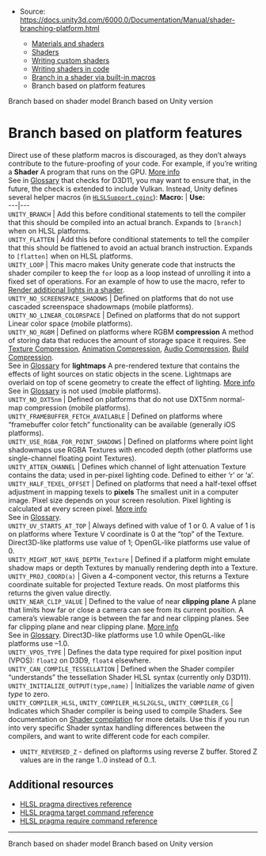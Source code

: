 * Source: https://docs.unity3d.com/6000.0/Documentation/Manual/shader-branching-platform.html

  * [Materials and shaders](https://docs.unity3d.com/6000.0/Documentation/Manual/materials-and-shaders.html)
  * [Shaders](https://docs.unity3d.com/6000.0/Documentation/Manual/Shaders.html)
  * [Writing custom shaders](https://docs.unity3d.com/6000.0/Documentation/Manual/writing-custom-shaders.html)
  * [Writing shaders in code](https://docs.unity3d.com/6000.0/Documentation/Manual/shader-writing.html)
  * [Branch in a shader via built-in macros](https://docs.unity3d.com/6000.0/Documentation/Manual/shader-branching-built-in-macros.html)
  * Branch based on platform features


[](https://docs.unity3d.com/6000.0/Documentation/Manual/shader-branching-shader-model.html)
Branch based on shader model 
[](https://docs.unity3d.com/6000.0/Documentation/Manual/shader-branching-unity-version.html)
Branch based on Unity version
# Branch based on platform features
Direct use of these platform macros is discouraged, as they don’t always contribute to the future-proofing of your code. For example, if you’re writing a **Shader** A program that runs on the GPU. [More info](https://docs.unity3d.com/6000.0/Documentation/Manual/Shaders.html)  
See in [Glossary](https://docs.unity3d.com/6000.0/Documentation/Manual/Glossary.html#Shader) that checks for D3D11, you may want to ensure that, in the future, the check is extended to include Vulkan. Instead, Unity defines several helper macros (in [`HLSLSupport.cginc`](https://docs.unity3d.com/6000.0/Documentation/Manual/SL-BuiltinIncludes.html)):
**Macro:** | **Use:**  
---|---  
`UNITY_BRANCH` | Add this before conditional statements to tell the compiler that this should be compiled into an actual branch. Expands to `[branch]` when on HLSL platforms.  
`UNITY_FLATTEN` | Add this before conditional statements to tell the compiler that this should be flattened to avoid an actual branch instruction. Expands to `[flatten]` when on HLSL platforms.  
`UNITY_LOOP` | This macro makes Unity generate code that instructs the shader compiler to keep the `for` loop as a loop instead of unrolling it into a fixed set of operations. For an example of how to use the macro, refer to [Render additional lights in a shader](https://docs.unity3d.com/6000.0/Documentation/Manual/urp/use-built-in-shader-methods-additional-lights-fplus.html).  
`UNITY_NO_SCREENSPACE_SHADOWS` | Defined on platforms that do not use cascaded screenspace shadowmaps (mobile platforms).  
`UNITY_NO_LINEAR_COLORSPACE` | Defined on platforms that do not support Linear color space (mobile platforms).  
`UNITY_NO_RGBM` | Defined on platforms where RGBM **compression** A method of storing data that reduces the amount of storage space it requires. See [Texture Compression](https://docs.unity3d.com/6000.0/Documentation/Manual/class-TextureImporterOverride), [Animation Compression](https://docs.unity3d.com/6000.0/Documentation/Manual/class-AnimationClip.html#AssetProperties), [Audio Compression](https://docs.unity3d.com/6000.0/Documentation/Manual/class-AudioClip.html), [Build Compression](https://docs.unity3d.com/6000.0/Documentation/Manual/ReducingFilesize.html).  
See in [Glossary](https://docs.unity3d.com/6000.0/Documentation/Manual/Glossary.html#compression) for **lightmaps** A pre-rendered texture that contains the effects of light sources on static objects in the scene. Lightmaps are overlaid on top of scene geometry to create the effect of lighting. [More info](https://docs.unity3d.com/6000.0/Documentation/Manual/Lightmapping.html)  
See in [Glossary](https://docs.unity3d.com/6000.0/Documentation/Manual/Glossary.html#Lightmap) is not used (mobile platforms).  
`UNITY_NO_DXT5nm` | Defined on platforms that do not use DXT5nm normal-map compression (mobile platforms).  
`UNITY_FRAMEBUFFER_FETCH_AVAILABLE` | Defined on platforms where “framebuffer color fetch” functionality can be available (generally iOS platforms).  
`UNITY_USE_RGBA_FOR_POINT_SHADOWS` | Defined on platforms where point light shadowmaps use RGBA Textures with encoded depth (other platforms use single-channel floating point Textures).  
`UNITY_ATTEN_CHANNEL` | Defines which channel of light attenuation Texture contains the data; used in per-pixel lighting code. Defined to either ‘r’ or ‘a’.  
`UNITY_HALF_TEXEL_OFFSET` | Defined on platforms that need a half-texel offset adjustment in mapping texels to **pixels** The smallest unit in a computer image. Pixel size depends on your screen resolution. Pixel lighting is calculated at every screen pixel. [More info](https://docs.unity3d.com/6000.0/Documentation/Manual/ShadowPerformance.html)  
See in [Glossary](https://docs.unity3d.com/6000.0/Documentation/Manual/Glossary.html#pixel).  
`UNITY_UV_STARTS_AT_TOP` | Always defined with value of 1 or 0. A value of 1 is on platforms where Texture V coordinate is 0 at the “top” of the Texture. Direct3D-like platforms use value of 1; OpenGL-like platforms use value of 0.  
`UNITY_MIGHT_NOT_HAVE_DEPTH_Texture` | Defined if a platform might emulate shadow maps or depth Textures by manually rendering depth into a Texture.  
`UNITY_PROJ_COORD(a)` | Given a 4-component vector, this returns a Texture coordinate suitable for projected Texture reads. On most platforms this returns the given value directly.  
`UNITY_NEAR_CLIP_VALUE` | Defined to the value of near **clipping plane** A plane that limits how far or close a camera can see from its current position. A camera’s viewable range is between the far and near clipping planes. See far clipping plane and near clipping plane. [More info](https://docs.unity3d.com/6000.0/Documentation/Manual/class-Camera.html)  
See in [Glossary](https://docs.unity3d.com/6000.0/Documentation/Manual/Glossary.html#clippingplane). Direct3D-like platforms use 1.0 while OpenGL-like platforms use –1.0.  
`UNITY_VPOS_TYPE` | Defines the data type required for pixel position input (VPOS): `float2` on D3D9, `float4` elsewhere.  
`UNITY_CAN_COMPILE_TESSELLATION` | Defined when the Shader compiler “understands” the tessellation Shader HLSL syntax (currently only D3D11).  
`UNITY_INITIALIZE_OUTPUT(type,name)` | Initializes the variable _name_ of given _type_ to zero.  
`UNITY_COMPILER_HLSL`, `UNITY_COMPILER_HLSL2GLSL`, `UNITY_COMPILER_CG` | Indicates which Shader compiler is being used to compile Shaders. See documentation on [Shader compilation](https://docs.unity3d.com/6000.0/Documentation/Manual/shader-compilation.html) for more details. Use this if you run into very specific Shader syntax handling differences between the compilers, and want to write different code for each compiler.  
  * `UNITY_REVERSED_Z` - defined on plaftorms using reverse Z buffer. Stored Z values are in the range 1..0 instead of 0..1.


## Additional resources
  * [HLSL pragma directives reference](https://docs.unity3d.com/6000.0/Documentation/Manual/SL-PragmaDirectives.html)
  * [HLSL pragma target command reference](https://docs.unity3d.com/6000.0/Documentation/Manual/SL-Pragma-target.html)
  * [HLSL pragma require command reference](https://docs.unity3d.com/6000.0/Documentation/Manual/SL-Pragma-require.html)


* * *
[](https://docs.unity3d.com/6000.0/Documentation/Manual/shader-branching-shader-model.html)
Branch based on shader model 
[](https://docs.unity3d.com/6000.0/Documentation/Manual/shader-branching-unity-version.html)
Branch based on Unity version
